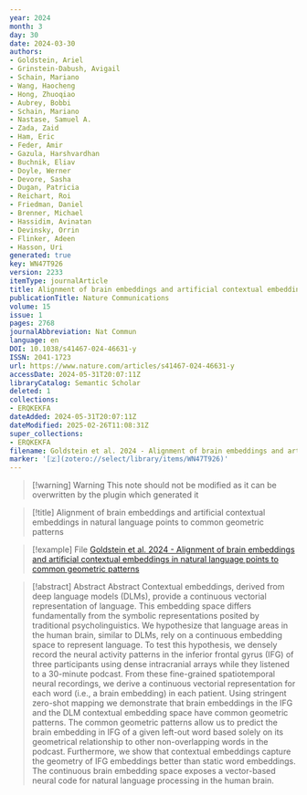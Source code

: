 ```yaml
---
year: 2024
month: 3
day: 30
date: 2024-03-30
authors:
- Goldstein, Ariel
- Grinstein-Dabush, Avigail
- Schain, Mariano
- Wang, Haocheng
- Hong, Zhuoqiao
- Aubrey, Bobbi
- Schain, Mariano
- Nastase, Samuel A.
- Zada, Zaid
- Ham, Eric
- Feder, Amir
- Gazula, Harshvardhan
- Buchnik, Eliav
- Doyle, Werner
- Devore, Sasha
- Dugan, Patricia
- Reichart, Roi
- Friedman, Daniel
- Brenner, Michael
- Hassidim, Avinatan
- Devinsky, Orrin
- Flinker, Adeen
- Hasson, Uri
generated: true
key: WN47T926
version: 2233
itemType: journalArticle
title: Alignment of brain embeddings and artificial contextual embeddings in natural language points to common geometric patterns
publicationTitle: Nature Communications
volume: 15
issue: 1
pages: 2768
journalAbbreviation: Nat Commun
language: en
DOI: 10.1038/s41467-024-46631-y
ISSN: 2041-1723
url: https://www.nature.com/articles/s41467-024-46631-y
accessDate: 2024-05-31T20:07:11Z
libraryCatalog: Semantic Scholar
deleted: 1
collections:
- ERQKEKFA
dateAdded: 2024-05-31T20:07:11Z
dateModified: 2025-02-26T11:08:31Z
super_collections:
- ERQKEKFA
filename: Goldstein et al. 2024 - Alignment of brain embeddings and artificial contextual embeddings in natural language points to common geometric patterns
marker: '[🇿](zotero://select/library/items/WN47T926)'
---
```



 > 
 > \[!warning\] Warning
 > This note should not be modified as it can be overwritten by the plugin which generated it

 > 
 > \[!title\] Alignment of brain embeddings and artificial contextual embeddings in natural language points to common geometric patterns

 > 
 > \[!example\] File
 > [Goldstein et al. 2024 - Alignment of brain embeddings and artificial contextual embeddings in natural language points to common geometric patterns](Goldstein%20et%20al.%202024%20-%20Alignment%20of%20brain%20embeddings%20and%20artificial%20contextual%20embeddings%20in%20natural%20language%20points%20to%20common%20geometric%20patterns.pdf)

 > 
 > \[!abstract\] Abstract
 > Abstract
 > Contextual embeddings, derived from deep language models (DLMs), provide a continuous vectorial representation of language. This embedding space differs fundamentally from the symbolic representations posited by traditional psycholinguistics. We hypothesize that language areas in the human brain, similar to DLMs, rely on a continuous embedding space to represent language. To test this hypothesis, we densely record the neural activity patterns in the inferior frontal gyrus (IFG) of three participants using dense intracranial arrays while they listened to a 30-minute podcast. From these fine-grained spatiotemporal neural recordings, we derive a continuous vectorial representation for each word (i.e., a brain embedding) in each patient. Using stringent zero-shot mapping we demonstrate that brain embeddings in the IFG and the DLM contextual embedding space have common geometric patterns. The common geometric patterns allow us to predict the brain embedding in IFG of a given left-out word based solely on its geometrical relationship to other non-overlapping words in the podcast. Furthermore, we show that contextual embeddings capture the geometry of IFG embeddings better than static word embeddings. The continuous brain embedding space exposes a vector-based neural code for natural language processing in the human brain.
